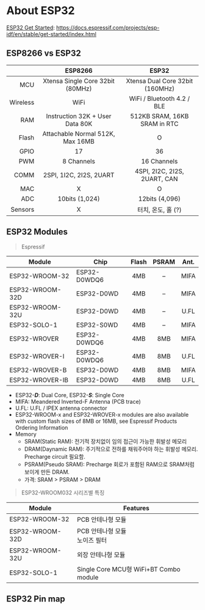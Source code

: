 # About ESP32
[ESP32 Get Started](https://docs.espressif.com/projects/esp-idf/en/stable/get-started/index.html): https://docs.espressif.com/projects/esp-idf/en/stable/get-started/index.html

## ESP8266 vs ESP32

|         |ESP8266                          |ESP32                                   |
|--------:|:-------------------------------:|:--------------------------------------:|
|MCU      |Xtensa Single Core 32bit (80MHz) |Xtensa Dual Core 32bit (160MHz)         |
|Wireless |WiFi                             |WiFi / Bluetooth 4.2 / BLE              |
|RAM      |Instruction 32K + User Data 80K  |512KB SRAM, 16KB SRAM in RTC            |
|Flash    |Attachable Normal 512K, Max 16MB |O                                       |
|GPIO     |17                               |36                                      |
|PWM      |8 Channels                       |16 Channels                             |
|COMM     |2SPI, 1I2C, 2I2S, 2UART          |4SPI, 2I2C, 2I2S, 2UART, CAN            |
|MAC      |X                                |O                                       |
|ADC      |10bits (1,024)                   |12bits (4,096)                          |
|Sensors  |X                                |터치, 온도, 홀 (?)                       |

## ESP32 Modules
> Espressif

|Module            |Chip        |Flash|PSRAM|Ant.|
|------------------|------------|:---:|:---:|:--:|
|ESP32-WROOM-32    |ESP32-D0WDQ6|4MB  |–    |MIFA|
|ESP32-WROOM-32D   |ESP32-D0WD  |4MB  |–    |MIFA|
|ESP32-WROOM-32U   |ESP32-D0WD  |4MB  |–    |U.FL|
|ESP32-SOLO-1      |ESP32-S0WD  |4MB  |–    |MIFA|
|ESP32-WROVER      |ESP32-D0WDQ6|4MB  |8MB  |MIFA|
|ESP32-WROVER-I    |ESP32-D0WDQ6|4MB  |8MB  |U.FL|
|ESP32-WROVER-B    |ESP32-D0WD  |4MB  |8MB  |MIFA|
|ESP32-WROVER-IB   |ESP32-D0WD  |4MB  |8MB  |U.FL|

* ESP32-<i><b>D</b></i>: Dual Core, ESP32-<i><b>S</b></i>: Single Core
* MIFA: Meandered Inverted-F Antenna (PCB trace)
* U.FL: U.FL / IPEX antenna connector
* ESP32-WROOM-x and ESP32-WROVER-x modules are also available with custom flash sizes of 8MB or 16MB, see Espressif Products Ordering Information
* Memory
  * SRAM(Static RAM): 전기적 장치없이 임의 접근이 가능한 휘발성 메모리
  * DRAM(Daynamic RAM): 주기적으로 전하를 채워주어야 하는 휘발성 메모리. Precharge circuit 필요함.
  * PSRAM(Pseudo SRAM): Precharge 회로가 포함된 RAM으로 SRAM처럼 보이게 만든 DRAM.
  * 가격: SRAM > PSRAM > DRAM

> ESP32-WROOM032 시리즈별 특징

|Module            |Features                               |
|------------------|---------------------------------------|
|ESP32-WROOM-32    |PCB 안테나형 모듈                       |
|ESP32-WROOM-32D   |PCB 안테나형 모듈<br/>노이즈 필터        |
|ESP32-WROOM-32U   |외장 안테나형 모듈                      |
|ESP32-SOLO-1      |Single Core MCU형 WiFi+BT Combo module |


## ESP32 Pin map
